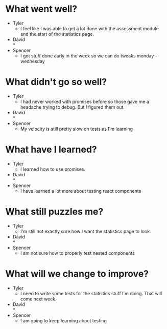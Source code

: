 # What went well?   

* Tyler   
    * I feel like I was able to get a lot done with the assessment module and the start of the statistics page.
* David   
    * 
* Spencer   
    * I got stuff done early in the week so we can do tweaks monday - wednesday
    
# What didn't go so well?   

* Tyler    
    * I had never worked with promises before so those gave me a headache trying to debug.  But I figured them out.
* David  
    * 
* Spencer  
    * My velocity is still pretty slow on tests as I'm learning

# What have I learned?   

* Tyler     
    * I learned how to use promises.
* David   
    * 
* Spencer   
    * I have learned a lot more about testing react components

# What still puzzles me?   

* Tyler   
    * I'm still not exactly sure how I want the statistics page to look.
* David   
    * 
* Spencer   
    * I am not sure how to properly test nested components

# What will we change to improve?   

* Tyler   
    * I need to write some tests for the statistics stuff I'm doing.  That will come next week.
* David   
    * 
* Spencer   
    * I am going to keep learning about testing
